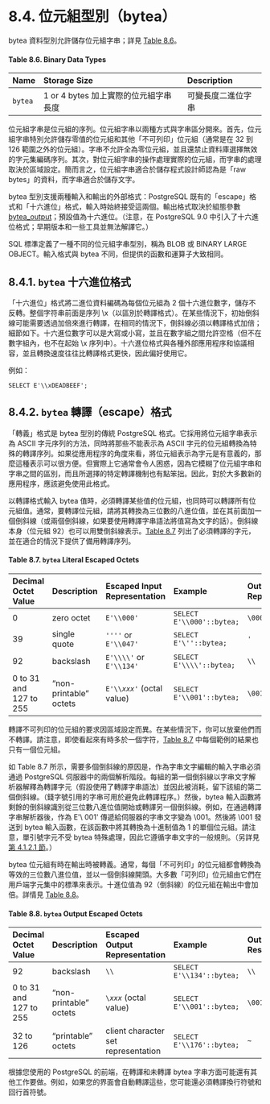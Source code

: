 # 8.4. 位元組型別（bytea）

bytea 資料型別允許儲存位元組字串；詳見 [Table 8.6](binary.md#table-8-6-binary-data-types)。

#### **Table 8.6. Binary Data Types**

| Name | Storage Size | Description |
| :--- | :--- | :--- |
| `bytea` | 1 or 4 bytes 加上實際的位元組字串長度 | 可變長度二進位字串 |

位元組字串是位元組的序列。位元組字串以兩種方式與字串區分開來。首先，位元組字串特別允許儲存零值的位元組和其他「不可列印」位元組（通常是在 32 到 126 範圍之外的位元組）。字串不允許全為零位元組，並且還禁止資料庫選擇無效的字元集編碼序列。其次，對位元組字串的操作處理實際的位元組，而字串的處理取決於區域設定。簡而言之，位元組字串適合於儲存程式設計師認為是「raw bytes」的資料，而字串適合於儲存文字。

bytea 型別支援兩種輸入和輸出的外部格式：PostgreSQL 既有的「escape」格式和「十六進位」格式，輸入時始終接受這兩個。輸出格式取決於組態參數 [bytea\_output](../../server-administration/server-configuration/19.11.-yong-hu-duan-lian-xian-yu-she-can-shu.md#bytea_output-enum)；預設值為十六進位。（注意，在 PostgreSQL 9.0 中引入了十六進位格式；早期版本和一些工具並無法解譯它。）

SQL 標準定義了一種不同的位元組字串型別，稱為 BLOB 或 BINARY LARGE OBJECT。輸入格式與 bytea 不同，但提供的函數和運算子大致相同。

## 8.4.1. `bytea` 十六進位格式

「十六進位」格式將二進位資料編碼為每個位元組為 2 個十六進位數字，儲存不反轉。整個字符串前面是序列 \x（以區別於轉譯格式）。在某些情況下，初始倒斜線可能需要透過加倍來進行轉譯，在相同的情況下，倒斜線必須以轉譯格式加倍；細節如下。十六進位數字可以是大寫或小寫，並且在數字組之間允許空格（但不在數字組內，也不在起始 \x 序列中）。十六進位格式與各種外部應用程序和協議相容，並且轉換速度往往比轉譯格式更快，因此偏好使用它。

例如：

```text
SELECT E'\\xDEADBEEF';
```

## 8.4.2. `bytea` 轉譯（escape）格式

「轉義」格式是 bytea 型別的傳統 PostgreSQL 格式。它採用將位元組字串表示為 ASCII 字元序列的方法，同時將那些不能表示為 ASCII 字元的位元組轉換為特殊的轉譯序列。如果從應用程序的角度來看，將位元組表示為字元是有意義的，那麼這種表示可以很方便。但實際上它通常會令人困惑，因為它模糊了位元組字串和字串之間的區別，而且所選擇的特定轉譯機制也有點笨拙。因此，對於大多數新的應用程序，應該避免使用此格式。

以轉譯格式輸入 bytea 值時，必須轉譯某些值的位元組，也同時可以轉譯所有位元組值。通常，要轉譯位元組，請將其轉換為三位數的八進位值，並在其前面加一個倒斜線（或兩個倒斜線，如果要使用轉譯字串語法將值寫為文字的話）。倒斜線本身（位元組 92）也可以用雙倒斜線表示。[Table 8.7](binary.md#table-8-7-bytea-literal-escaped-octets) 列出了必須轉譯的字元，並在適合的情況下提供了備用轉譯序列。

#### **Table 8.7. `bytea` Literal Escaped Octets**

| Decimal Octet Value | Description | Escaped Input Representation | Example | Output Representation |
| :--- | :--- | :--- | :--- | :--- |
| 0 | zero octet | `E'\\000'` | `SELECT E'\\000'::bytea;` | `\000` |
| 39 | single quote | `''''` or `E'\\047'` | `SELECT E'\''::bytea;` | `'` |
| 92 | backslash | `E'\\\\'` or `E'\\134'` | `SELECT E'\\\\'::bytea;` | `\\` |
| 0 to 31 and 127 to 255 | “non-printable” octets | `E'\\`_`xxx'`_ \(octal value\) | `SELECT E'\\001'::bytea;` | `\001` |

轉譯不可列印的位元組的要求因區域設定而異。在某些情況下，你可以放棄他們而不轉譯。請注意，即使看起來有時多於一個字符，[Table 8.7](binary.md#table-8-7-bytea-literal-escaped-octets) 中每個範例的結果也只有一個位元組。

如 Table 8.7 所示，需要多個倒斜線的原因是，作為字串文字編輯的輸入字串必須通過 PostgreSQL 伺服器中的兩個解析階段。每組的第一個倒斜線以字串文字解析器解釋為轉譯字元（假設使用了轉譯字串語法）並因此被消耗，留下該組的第二個倒斜線。（錢字號引用的字串可用於避免此轉譯程序。）然後，bytea 輸入函數將剩餘的倒斜線識別從三位數八進位值開始或轉譯另一個倒斜線。例如，在通過轉譯字串解析器後，作為 E'\ 001' 傳遞給伺服器的字串文字變為 \001。然後將 \001 發送到 bytea 輸入函數，在該函數中將其轉換為十進制值為 1 的單個位元組。請注意，單引號字元不受 bytea 特殊處理，因此它遵循字串文字的一般規則。（另詳見[第 4.1.2.1 節](../sql-syntax/lexical-structure.md#4-1-2-1-zi-chuan-chang)。）

bytea 位元組有時在輸出時被轉義。通常，每個「不可列印」的位元組都會轉換為等效的三位數八進位值，並以一個倒斜線開頭。大多數「可列印」位元組由它們在用戶端字元集中的標準來表示。十進位值為 92（倒斜線）的位元組在輸出中會加倍。詳情見 [Table 8.8](binary.md#table-8-8-bytea-output-escaped-octets)。

#### **Table 8.8. `bytea` Output Escaped Octets**

| Decimal Octet Value | Description | Escaped Output Representation | Example | Output Result |
| :--- | :--- | :--- | :--- | :--- |
| 92 | backslash | `\\` | `SELECT E'\\134'::bytea;` | `\\` |
| 0 to 31 and 127 to 255 | “non-printable” octets | `\`_`xxx`_ \(octal value\) | `SELECT E'\\001'::bytea;` | `\001` |
| 32 to 126 | “printable” octets | client character set representation | `SELECT E'\\176'::bytea;` | `~` |

根據您使用的 PostgreSQL 的前端，在轉譯和未轉譯 bytea 字串方面可能還有其他工作要做。例如，如果您的界面會自動轉譯這些，您可能還必須轉譯換行符號和回行首符號。

